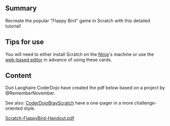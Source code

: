 ## Summary

 Recreate the popular "Flappy Bird" game in Scratch with
this detailed tutorial\! 

## Tips for use

You will need to either install Scratch on the
[Ninja](Ninja.md)'s machine or use the [web-based
editor](https://scratch.mit.edu/) in advance of using these cards.

## Content

Dun Laoghaire CoderDojo have created the pdf below based on a project by
@RememberNovember.

See also: [CoderDojoBrayScratch](CoderDojoBrayScratch.md) have a
one-pager in a more challenge-oriented style.

[Scratch-FlappyBird-Handout.pdf](../files/Scratch-FlappyBird-Handout.pdf)
